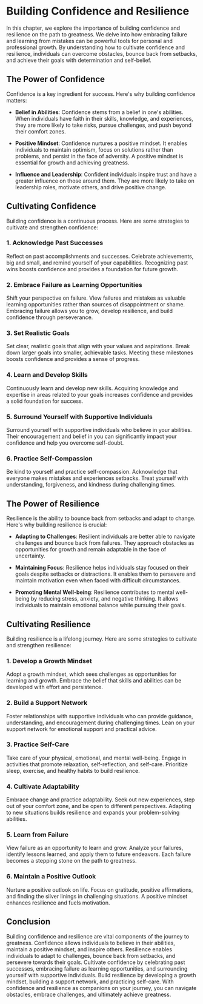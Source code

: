 Building Confidence and Resilience
===========================================

In this chapter, we explore the importance of building confidence and resilience on the path to greatness. We delve into how embracing failure and learning from mistakes can be powerful tools for personal and professional growth. By understanding how to cultivate confidence and resilience, individuals can overcome obstacles, bounce back from setbacks, and achieve their goals with determination and self-belief.

The Power of Confidence
-----------------------

Confidence is a key ingredient for success. Here's why building confidence matters:

* **Belief in Abilities**: Confidence stems from a belief in one's abilities. When individuals have faith in their skills, knowledge, and experiences, they are more likely to take risks, pursue challenges, and push beyond their comfort zones.

* **Positive Mindset**: Confidence nurtures a positive mindset. It enables individuals to maintain optimism, focus on solutions rather than problems, and persist in the face of adversity. A positive mindset is essential for growth and achieving greatness.

* **Influence and Leadership**: Confident individuals inspire trust and have a greater influence on those around them. They are more likely to take on leadership roles, motivate others, and drive positive change.

Cultivating Confidence
----------------------

Building confidence is a continuous process. Here are some strategies to cultivate and strengthen confidence:

### 1. Acknowledge Past Successes

Reflect on past accomplishments and successes. Celebrate achievements, big and small, and remind yourself of your capabilities. Recognizing past wins boosts confidence and provides a foundation for future growth.

### 2. Embrace Failure as Learning Opportunities

Shift your perspective on failure. View failures and mistakes as valuable learning opportunities rather than sources of disappointment or shame. Embracing failure allows you to grow, develop resilience, and build confidence through perseverance.

### 3. Set Realistic Goals

Set clear, realistic goals that align with your values and aspirations. Break down larger goals into smaller, achievable tasks. Meeting these milestones boosts confidence and provides a sense of progress.

### 4. Learn and Develop Skills

Continuously learn and develop new skills. Acquiring knowledge and expertise in areas related to your goals increases confidence and provides a solid foundation for success.

### 5. Surround Yourself with Supportive Individuals

Surround yourself with supportive individuals who believe in your abilities. Their encouragement and belief in you can significantly impact your confidence and help you overcome self-doubt.

### 6. Practice Self-Compassion

Be kind to yourself and practice self-compassion. Acknowledge that everyone makes mistakes and experiences setbacks. Treat yourself with understanding, forgiveness, and kindness during challenging times.

The Power of Resilience
-----------------------

Resilience is the ability to bounce back from setbacks and adapt to change. Here's why building resilience is crucial:

* **Adapting to Challenges**: Resilient individuals are better able to navigate challenges and bounce back from failures. They approach obstacles as opportunities for growth and remain adaptable in the face of uncertainty.

* **Maintaining Focus**: Resilience helps individuals stay focused on their goals despite setbacks or distractions. It enables them to persevere and maintain motivation even when faced with difficult circumstances.

* **Promoting Mental Well-being**: Resilience contributes to mental well-being by reducing stress, anxiety, and negative thinking. It allows individuals to maintain emotional balance while pursuing their goals.

Cultivating Resilience
----------------------

Building resilience is a lifelong journey. Here are some strategies to cultivate and strengthen resilience:

### 1. Develop a Growth Mindset

Adopt a growth mindset, which sees challenges as opportunities for learning and growth. Embrace the belief that skills and abilities can be developed with effort and persistence.

### 2. Build a Support Network

Foster relationships with supportive individuals who can provide guidance, understanding, and encouragement during challenging times. Lean on your support network for emotional support and practical advice.

### 3. Practice Self-Care

Take care of your physical, emotional, and mental well-being. Engage in activities that promote relaxation, self-reflection, and self-care. Prioritize sleep, exercise, and healthy habits to build resilience.

### 4. Cultivate Adaptability

Embrace change and practice adaptability. Seek out new experiences, step out of your comfort zone, and be open to different perspectives. Adapting to new situations builds resilience and expands your problem-solving abilities.

### 5. Learn from Failure

View failure as an opportunity to learn and grow. Analyze your failures, identify lessons learned, and apply them to future endeavors. Each failure becomes a stepping stone on the path to greatness.

### 6. Maintain a Positive Outlook

Nurture a positive outlook on life. Focus on gratitude, positive affirmations, and finding the silver linings in challenging situations. A positive mindset enhances resilience and fuels motivation.

Conclusion
----------

Building confidence and resilience are vital components of the journey to greatness. Confidence allows individuals to believe in their abilities, maintain a positive mindset, and inspire others. Resilience enables individuals to adapt to challenges, bounce back from setbacks, and persevere towards their goals. Cultivate confidence by celebrating past successes, embracing failure as learning opportunities, and surrounding yourself with supportive individuals. Build resilience by developing a growth mindset, building a support network, and practicing self-care. With confidence and resilience as companions on your journey, you can navigate obstacles, embrace challenges, and ultimately achieve greatness.
